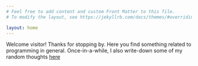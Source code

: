 ```yaml
---
# Feel free to add content and custom Front Matter to this file.
# To modify the layout, see https://jekyllrb.com/docs/themes/#overriding-theme-defaults

layout: home
---
```


Welcome visitor! Thanks for stopping by. Here you find something related to programming in general. Once-in-a-while, I also write-down some of my random thoughts [here][1]

[1]: https://mahesha-shivamallappa.blogspot.com/
